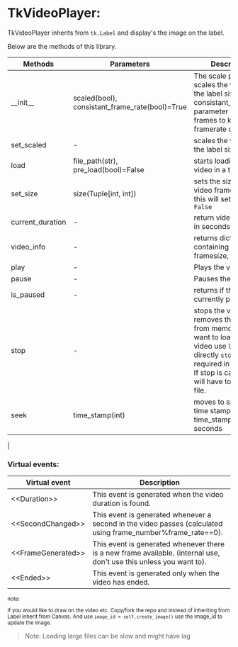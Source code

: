 # TkVideoPlayer:

TkVideoPlayer inherits from `tk.Label` and display's the image on the label.

Below are the methods of this library.

| Methods          | Parameters                           | Description                                                                                                                                                                                   |
|------------------|--------------------------------------|-----------------------------------------------------------------------------------------------------------------------------------------------------------------------------------------------|
| \_\_init\_\_     | scaled(bool), consistant_frame_rate(bool)=True   | The scale parameter scales the video to the label size.  The consistant_frame_rate parameter skips frames to keep the framerate consistant       |
| set_scaled       | -                                    | scales the video to the label size.                                                                                                                                                           |
| load             | file_path(str), pre_load(bool)=False | starts loading the video in a thread.                                                                                                                                                         |
| set_size         | size(Tuple[int, int])                | sets the size of the video frame. setting this will set scaled to `False`                                                                                                                     |
| current_duration  | -                                    | return video duration in seconds.                                                                                                                                                             |
| video_info       | -                                    | returns dictionary containing framerate, framesize, duration.|
| play             | -                                    | Plays the video.                                                                                                                                                                              |
| pause            | -                                    | Pauses the video                                                                                                                                                                              |
| is_paused        | -                                    | returns if the video is currently paused.                                                                                                                                               
| stop             | -                                    | stops the video and removes the video from memory. If you want to load a new video use `load` directly `stop` is not required in that case. If stop is called, you will have to reload file.  |
| seek             | time_stamp(int)                    | moves to specific time stamp. provide time_stamp in seconds                                           
|

### Virtual events:

| Virtual event          | Description                                                                                                         |
|------------------------|---------------------------------------------------------------------------------------------------------------------|
| \<\<Duration\>\>       | This event is generated when the video duration is found.                                                           |
| \<\<SecondChanged\>\>  | This event is generated whenever a second in the video passes (calculated using frame_number%frame_rate==0).        |
| \<\<FrameGenerated\>\> | This event is generated whenever there is a new frame available. (internal use, don't use this unless you want to). |
| \<\<Ended\>\>          | This event is generated only when the video has ended.                                                              |

<sub> 

note:

If you would like to draw on the video etc. Copy/fork the repo and instead of inheriting from Label inherit from Canvas.
And use `image_id = self.create_image()` use the image_id to update the image.

</sub>

> Note: Loading large files can be slow and might have lag
